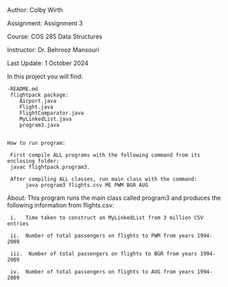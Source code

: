 Author: Colby Wirth

Assignment: Assignment 3

Course: COS 285 Data Structures

Instructor: Dr. Behrooz Mansouri

Last Update: 1 October 2024

In this project you will find: 
    
    -README.md
     flightpack package:
        Airport.java
        Flight.java
        FlightComparator.java
        MyLinkedList.java
        program3.java
        
        
    How to run program:

     First compile ALL programs with the following command from its enclosing folder: 
     javac flightpack.program3. 

     After compiling ALL classes, run main class with the command: 
          java program3 flights.csv ME PWM BGR AUG

About: 
     This program runs the main class called program3 and produces the following information from flights.csv:

     i.   Time taken to construct an MyLinkedList from 3 million CSV entries

     ii.  Number of total passengers on flights to PWM from years 1994-2009

     iii.  Number of total passengers on flights to BGR from years 1994-2009

     iv.  Number of total passengers on flights to AUG from years 1994-2009
     
